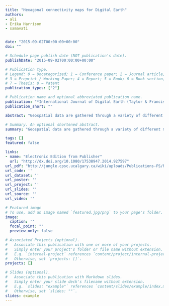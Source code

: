 ```yaml
---
title: "Hexagonal connectivity maps for Digital Earth"
authors:
- ali
- Erika Harrison
- samavati


date: "2015-09-02T00:00:00+00:00"
doi: ""

# Schedule page publish date (NOT publication's date).
publishDate: "2015-09-02T00:00:00+00:00"

# Publication type.
# Legend: 0 = Uncategorized; 1 = Conference paper; 2 = Journal article;
# 3 = Preprint / Working Paper; 4 = Report; 5 = Book; 6 = Book section;
# 7 = Thesis; 8 = Patent
publication_types: ["2"]

# Publication name and optional abbreviated publication name.
publication: "*International Journal of Digital Earth (Taylor & Francis)*"
publication_short: ""

abstract: "Geospatial data are gathered through a variety of different methods. The integration and handling of such datasets within a Digital Earth framework are very important in many aspects of science and engineering. One means of addressing these tasks is to use a Discrete Global Grid System and map points of the Earth's surface to cells. An indexing mechanism is needed to access the data and handle data queries within these cells. In this paper, we present a general hierarchical indexing mechanism for hexagonal cells resulting from the refinement of triangular spherical polyhedra representing the Earth. In this work, we establish a 2D hexagonal coordinate system and diamond-based hierarchies for hexagonal cells that enables efficient determination of hierarchical relationships for various hexagonal refinements and demonstrate its usefulness in Digital Earth frameworks."

# Summary. An optional shortened abstract.
summary: "Geospatial data are gathered through a variety of different methods. The integration and handling of such datasets within a Digital Earth framework are very important in many aspects of science and engineering. One means of addressing these tasks is to use a Discrete Global Grid System and map points of the Earth's surface to cells. An indexing mechanism is needed to access the data and handle data queries within these cells. In this paper, we present a general hierarchical indexing mechanism fo..."

tags: []
featured: false

links:
- name: "Electronic Edition from Publisher"
  url: "http://dx.doi.org/10.1080/17538947.2014.927597"
url_pdf: "http://jungle.cpsc.ucalgary.ca/wiki/uploads/Publications-FS/hex-con-maps-jde2014-mahdavi-amiri.pdf"
url_code: ''
url_dataset: ''
url_poster: ''
url_project: ''
url_slides: ''
url_source: ''
url_video: ''

# Featured image
# To use, add an image named `featured.jpg/png` to your page's folder. 
image:
  caption: ''
  focal_point: ""
  preview_only: false

# Associated Projects (optional).
#   Associate this publication with one or more of your projects.
#   Simply enter your project's folder or file name without extension.
#   E.g. `internal-project` references `content/project/internal-project/index.md`.
#   Otherwise, set `projects: []`.
projects: []

# Slides (optional).
#   Associate this publication with Markdown slides.
#   Simply enter your slide deck's filename without extension.
#   E.g. `slides: "example"` references `content/slides/example/index.md`.
#   Otherwise, set `slides: ""`.
slides: example
---
```

